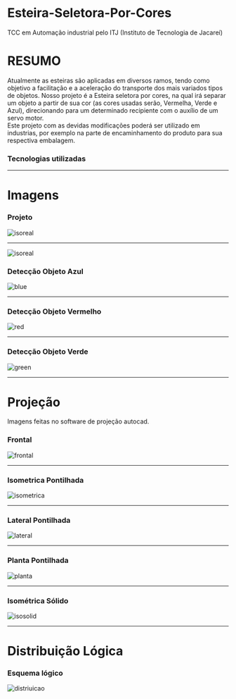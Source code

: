 # Esteira-Seletora-Por-Cores
TCC em Automação industrial pelo ITJ (Instituto de Tecnologia de Jacareí)

# RESUMO

Atualmente as esteiras são aplicadas em diversos ramos, tendo como objetivo a facilitação e a aceleração do transporte dos mais variados tipos de objetos. Nosso projeto é a Esteira seletora por cores, na qual irá separar um objeto a partir de sua cor (as cores usadas serão, Vermelha, Verde e Azul), direcionando para um determinado recipiente com o auxílio de um servo motor.     
Este projeto com as devidas modificações poderá ser utilizado em industrias, por exemplo na parte de encaminhamento do produto para sua respectiva embalagem.

### Tecnologias utilizadas

---

# Imagens

### Projeto
![isoreal](Imagens/IsometricaReal.jpg)

---

![isoreal](Imagens/Blocos.jpg)

### Detecção Objeto Azul
![blue](Imagens/blue.jpg)

---

### Detecção Objeto Vermelho
![red](Imagens/red.jpg)

---

### Detecção Objeto Verde
![green](Imagens/green.jpg)

---

# Projeção
Imagens feitas no software de projeção autocad.

### Frontal
![frontal](Imagens/FrontalPontilhada.jpg)

---

### Isometrica Pontilhada
![isometrica](Imagens/IsometricaPontilhada.jpg)

---

### Lateral Pontilhada
![lateral](Imagens/LateralPontilhada.jpg)

---

### Planta Pontilhada
![planta](Imagens/PlantaPontilhada.jpg)

---

### Isométrica Sólido
![isosolid](Imagens/solido.jpg)

---

# Distribuição Lógica

### Esquema lógico
![distriuicao](Imagens/distribuicao-logica.jpg)

